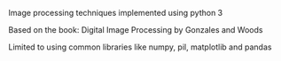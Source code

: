 Image processing techniques implemented using python 3

Based on the book: Digital Image Processing by Gonzales and Woods

Limited to using common libraries like numpy, pil, matplotlib and pandas
